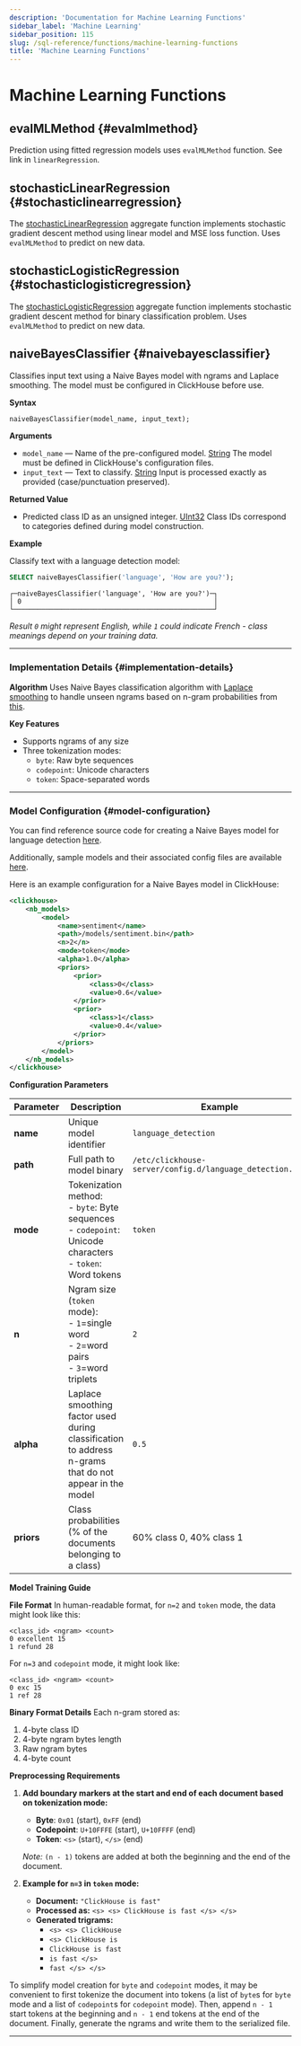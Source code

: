 ```yaml
---
description: 'Documentation for Machine Learning Functions'
sidebar_label: 'Machine Learning'
sidebar_position: 115
slug: /sql-reference/functions/machine-learning-functions
title: 'Machine Learning Functions'
---
```


# Machine Learning Functions

## evalMLMethod {#evalmlmethod}

Prediction using fitted regression models uses `evalMLMethod` function. See link in `linearRegression`.

## stochasticLinearRegression {#stochasticlinearregression}

The [stochasticLinearRegression](/sql-reference/aggregate-functions/reference/stochasticlinearregression) aggregate function implements stochastic gradient descent method using linear model and MSE loss function. Uses `evalMLMethod` to predict on new data.

## stochasticLogisticRegression {#stochasticlogisticregression}

The [stochasticLogisticRegression](/sql-reference/aggregate-functions/reference/stochasticlogisticregression) aggregate function implements stochastic gradient descent method for binary classification problem. Uses `evalMLMethod` to predict on new data.

## naiveBayesClassifier {#naivebayesclassifier}

Classifies input text using a Naive Bayes model with ngrams and Laplace smoothing. The model must be configured in ClickHouse before use.

**Syntax**

```sql
naiveBayesClassifier(model_name, input_text);
```

**Arguments**

- `model_name` — Name of the pre-configured model. [String](../data-types/string.md)
  The model must be defined in ClickHouse's configuration files.
- `input_text` — Text to classify. [String](../data-types/string.md)
  Input is processed exactly as provided (case/punctuation preserved).

**Returned Value**
- Predicted class ID as an unsigned integer. [UInt32](../data-types/int-uint.md)
  Class IDs correspond to categories defined during model construction.

**Example**

Classify text with a language detection model:
```sql
SELECT naiveBayesClassifier('language', 'How are you?');
```
```response
┌─naiveBayesClassifier('language', 'How are you?')─┐
│ 0                                                │
└──────────────────────────────────────────────────┘
```
*Result `0` might represent English, while `1` could indicate French - class meanings depend on your training data.*

---

### Implementation Details {#implementation-details}

**Algorithm**
Uses Naive Bayes classification algorithm with [Laplace smoothing](https://en.wikipedia.org/wiki/Additive_smoothing) to handle unseen ngrams based on n-gram probabilities from [this](https://web.stanford.edu/~jurafsky/slp3/4.pdf).

**Key Features**
- Supports ngrams of any size
- Three tokenization modes:
  - `byte`: Raw byte sequences
  - `codepoint`: Unicode characters
  - `token`: Space-separated words

---

### Model Configuration {#model-configuration}

You can find reference source code for creating a Naive Bayes model for language detection [here](https://github.com/nihalzp/ClickHouse-NaiveBayesClassifier-Models).

Additionally, sample models and their associated config files are available [here](https://github.com/nihalzp/ClickHouse-NaiveBayesClassifier-Models/tree/main/models).

Here is an example configuration for a Naive Bayes model in ClickHouse:

```xml
<clickhouse>
    <nb_models>
        <model>
            <name>sentiment</name>
            <path>/models/sentiment.bin</path>
            <n>2</n>
            <mode>token</mode>
            <alpha>1.0</alpha>
            <priors>
                <prior>
                    <class>0</class>
                    <value>0.6</value>
                </prior>
                <prior>
                    <class>1</class>
                    <value>0.4</value>
                </prior>
            </priors>
        </model>
    </nb_models>
</clickhouse>
```

**Configuration Parameters**

| Parameter  | Description                                                                                                     | Example                                                  | Default            |
| ---------- | --------------------------------------------------------------------------------------------------------------- | -------------------------------------------------------- | ------------------ |
| **name**   | Unique model identifier                                                                                         | `language_detection`                                     | *Required*         |
| **path**   | Full path to model binary                                                                                       | `/etc/clickhouse-server/config.d/language_detection.bin` | *Required*         |
| **mode**   | Tokenization method:<br/>- `byte`: Byte sequences<br/>- `codepoint`: Unicode characters<br/>- `token`: Word tokens | `token`                                                  | *Required*         |
| **n**      | Ngram size (`token` mode):<br/>- `1`=single word<br/>- `2`=word pairs<br/>- `3`=word triplets                     | `2`                                                      | *Required*         |
| **alpha**  | Laplace smoothing factor used during classification to address n-grams that do not appear in the model          | `0.5`                                                    | `1.0`              |
| **priors** | Class probabilities (% of the documents belonging to a class)                                                                             | 60% class 0, 40% class 1                                 | Equal distribution |

**Model Training Guide**

**File Format**
In human-readable format, for `n=2` and `token` mode, the data might look like this:
```text
<class_id> <ngram> <count>
0 excellent 15
1 refund 28
```

For `n=3` and `codepoint` mode, it might look like:
```text
<class_id> <ngram> <count>
0 exc 15
1 ref 28
```

**Binary Format Details**
Each n-gram stored as:
1. 4-byte class ID
2. 4-byte ngram bytes length
3. Raw ngram bytes
4. 4-byte count

**Preprocessing Requirements**

1. **Add boundary markers at the start and end of each document based on tokenization mode:**
   - **Byte**: `0x01` (start), `0xFF` (end)
   - **Codepoint**: `U+10FFFE` (start), `U+10FFFF` (end)
   - **Token**: `<s>` (start), `</s>` (end)

   *Note:* `(n - 1)` tokens are added at both the beginning and the end of the document.

2. **Example for `n=3` in `token` mode:**

   - **Document:** `"ClickHouse is fast"`
   - **Processed as:** `<s> <s> ClickHouse is fast </s> </s>`
   - **Generated trigrams:**
     - `<s> <s> ClickHouse`
     - `<s> ClickHouse is`
     - `ClickHouse is fast`
     - `is fast </s>`
     - `fast </s> </s>`


To simplify model creation for `byte` and `codepoint` modes, it may be convenient to first tokenize the document into tokens (a list of `byte`s for `byte` mode and a list of `codepoint`s for `codepoint` mode). Then, append `n - 1` start tokens at the beginning and `n - 1` end tokens at the end of the document. Finally, generate the ngrams and write them to the serialized file.

---
